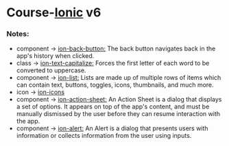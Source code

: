 # Course-[Ionic](https:ionicframework.com/docs) v6
### Notes:
- component -> [ion-back-button:](https:ionicframework.com/docs/api/back-button) The back button navigates back in the app's history when clicked.
- class -> [ion-text-capitalize:](https://ionicframework.com/docs/layout/css-utilities) Forces the first letter of each word to be converted to uppercase.
- component -> [ion-list:](https:ionicframework.com/docs/api/list) Lists are made up of multiple rows of items which can contain text, buttons, toggles, icons, thumbnails, and much more.
- icon -> [ion-icons](https://ionicons.com)
- component -> [ion-action-sheet:](https:ionicframework.com/docs/api/action-sheet) An Action Sheet is a dialog that displays a set of options. It appears on top of the app's content, and must be manually dismissed by the user before they can resume interaction with the app.
- component -> [ion-alert:](https://ionicframework.com/docs/api/alert) An Alert is a dialog that presents users with information or collects information from the user using inputs.
